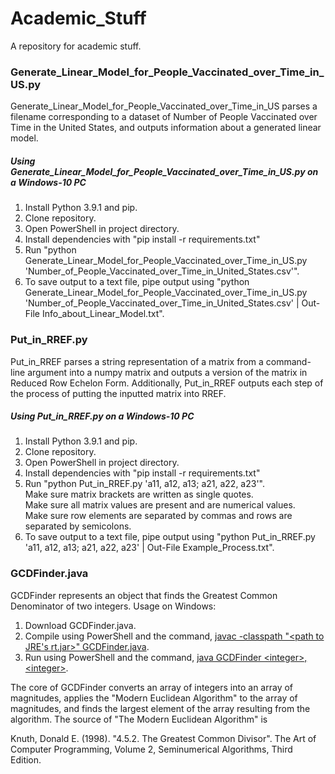 # Academic_Stuff
 A repository for academic stuff.


<h3>Generate_Linear_Model_for_People_Vaccinated_over_Time_in_US.py</h3>

Generate_Linear_Model_for_People_Vaccinated_over_Time_in_US parses a filename corresponding to a dataset of Number of People Vaccinated over Time in the United States, and outputs information about a generated linear model.

<h5>Using Generate_Linear_Model_for_People_Vaccinated_over_Time_in_US.py on a Windows-10 PC</h5>

<ol>
    <li>Install Python 3.9.1 and pip.</li>
    <li>Clone repository.</li>
    <li>Open PowerShell in project directory.</li>
    <li>Install dependencies with "pip install -r requirements.txt"</li>
    <li>Run "python Generate_Linear_Model_for_People_Vaccinated_over_Time_in_US.py 'Number_of_People_Vaccinated_over_Time_in_United_States.csv'".</li>
    <li>To save output to a text file, pipe output using "python Generate_Linear_Model_for_People_Vaccinated_over_Time_in_US.py 'Number_of_People_Vaccinated_over_Time_in_United_States.csv' | Out-File Info_about_Linear_Model.txt".</li>
</ol>


<h3>Put_in_RREF.py</h3>

Put_in_RREF parses a string representation of a matrix from a command-line argument into a numpy matrix and outputs a version of the matrix in Reduced Row Echelon Form. Additionally, Put_in_RREF outputs each step of the process of putting the inputted matrix into RREF.

<h5>Using Put_in_RREF.py on a Windows-10 PC</h5>

<ol>
    <li>Install Python 3.9.1 and pip.</li>
    <li>Clone repository.</li>
    <li>Open PowerShell in project directory.</li>
    <li>Install dependencies with "pip install -r requirements.txt"</li>
    <li>Run "python Put_in_RREF.py 'a11, a12, a13; a21, a22, a23'".<br/>
        Make sure matrix brackets are written as single quotes. <br/>
        Make sure all matrix values are present and are numerical values.<br/>
        Make sure row elements are separated by commas and rows are separated by semicolons.</li>
    <li>To save output to a text file, pipe output using "python Put_in_RREF.py 'a11, a12, a13; a21, a22, a23' | Out-File Example_Process.txt".</li>
</ol>


<h3>GCDFinder.java</h3>

GCDFinder represents an object that finds the Greatest Common Denominator of two integers. Usage on Windows:

<ol>
    <li>Download GCDFinder.java.</li>
    <li>Compile using PowerShell and the command, <u>javac -classpath "&lt;path to JRE's rt.jar&gt;" GCDFinder.java</u>.</li>
    <li>Run using PowerShell and the command, <u>java GCDFinder &lt;integer&gt;, &lt;integer&gt;</u>.</li>
</ol>

The core of GCDFinder converts an array of integers into an array of magnitudes, applies the "Modern Euclidean Algorithm" to the array of magnitudes, and finds the largest element of the array resulting from the algorithm. The source of "The Modern Euclidean Algorithm" is

Knuth, Donald E. (1998). "4.5.2. The Greatest Common Divisor". The Art of Computer Programming, Volume 2, Seminumerical Algorithms, Third Edition.

